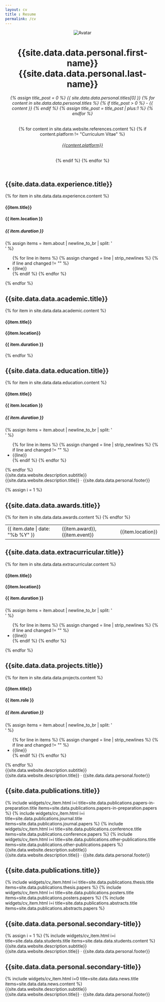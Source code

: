 ```yaml
---
layout: cv
title : Resume
permalink: /cv
---
```


<div class="page">
    <header class="about-me">
        <img src="{{site.data.data.personal.portrait_url}}" alt="Avatar">
        <h1 class="about-me__name">{{site.data.data.personal.first-name}} <span class="about-me__last-name">{{site.data.data.personal.last-name}}</span></h1>
        <h6 class="about-me__position">
            {% assign title_post = 0 %}
            {{ site.data.data.personal.titles[0] }}
            {% for content in site.data.data.personal.titles %}
                {% if title_post > 0 %}
                - {{ content }}
                {% endif %}
                {% assign title_post = title_post | plus:1 %}
            {% endfor %}
        </h6>
        <span class="about-me__social">
            {% for content in site.data.website.references.content %}
            {% if content.platform != "Curriculum Vitae" %}
            <h6><a class="" target="_blank" href="{{content.url}}">
                <i class="{{content.name}}"></i> {{content.platform}}
            </a></h6>
            {% endif %}
            {% endfor %}
        </span>
    </header>
    <section class="experience">
        <div class="section__heading">
            <h1>{{site.data.data.experience.title}}</h1>
            <span class="section__heading-underline"></span>
        </div>
        {% for item in site.data.data.experience.content %}
        <div class="section__item">
            <div>
                <h4 class="education__institution section__subheading">{{item.title}}</h4>
                <h4 class="section__location">{{ item.location }}</h4>
            </div>
            <div>
                <h5 class="section__subsubheading"></h5>
                <h5 class="section__date-range">{{ item.duration }}</h5>
            </div>
            {% assign items = item.about | newline_to_br | split: '<br />'  %}
            <ul>
            {% for line in items %}
            {% assign changed = line | strip_newlines %}
            {% if line and changed != "" %}
            <li> {{line}}</li>
            {% endif %}
            {% endfor %}
            </ul>
        </div>
        {% endfor %}
    </section>
    <section class="academic">
        <div class="section__heading">
            <h1>{{site.data.data.academic.title}}</h1>
            <span class="section__heading-underline"></span>
        </div>
        {% for item in site.data.data.academic.content %}
        <div class="section__item">
            <div>
                <h4 class="education__institution section__subheading">{{item.title}}</h4>
                <h4 class="education__institution section__subheading_second">{{item.location}}</h4>
                <h4 class="section__location">{{ item.duration }}</h4>
            </div>
        </div>
        {% endfor %}
    </section>
    <section class="education">
        <div class="section__heading">
            <h1>{{site.data.data.education.title}}</h1>
            <span class="section__heading-underline"></span>
        </div>
        {% for item in site.data.data.education.content %}
        <div class="section__item">
            <div>
                <h4 class="education__institution section__subheading">{{item.title}}</h4>
                <h4 class="section__location">{{ item.location }}</h4>
            </div>
            <div>
                <h5 class="section__subsubheading"></h5>
                <h5 class="section__date-range">{{ item.duration }}</h5>
            </div>
            {% assign items = item.about | newline_to_br | split: '<br />'  %}
            <ul>
            {% for line in items %}
            {% assign changed = line | strip_newlines %}
            {% if line and changed != "" %}
            <li> {{line}}</li>
            {% endif %}
            {% endfor %}
            </ul>
        </div>
        {% endfor %}
    </section>
    <footer>
        <span class="footer__date">{{site.data.website.description.subtitle}}</span>
        <span class="footer__text">{{site.data.website.description.title}} · {{site.data.data.personal.footer}}</span>
        <!-- <span class="footer__pageNum">1</span> -->
    </footer>
</div>

<div class="page-break"></div>

{% assign i = 1 %}

<div class="page">
    <section class="awards">
        <div class="section__heading">
            <h1>{{site.data.data.awards.title}}</h1>
            <span class="section__heading-underline"></span>
        </div>
        <table>
        {% for item in site.data.data.awards.content %}
        <tr>
            <td class="publications__date"> {{ item.date | date: "%b %Y" }} </td>
            <td class="section__award">
            <span class="section__subheading"> {{item.award}}, </span>
            <span class="section__element"> {{item.event}} </span>
            </td>
            <td class="section__location"> {{item.location}} </td>
        </tr>
        {% endfor %}
        </table>
    </section>
    <section class="extracurricular">
        <div class="section__heading">
            <h1>{{site.data.data.extracurricular.title}}</h1>
            <span class="section__heading-underline"></span>
        </div>
        {% for item in site.data.data.extracurricular.content %}
        <div class="section__item">
            <div>
                <h4 class="education__institution section__subheading">{{item.title}}</h4>
                <h4 class="education__institution section__subheading_second"> {{item.location}}</h4>
                <h4 class="section__location">{{ item.duration }}</h4>
            </div>
            <div>
                <h5 class="section__subsubheading"></h5>
                <h5 class="section__date-range"></h5>
            </div>
            {% assign items = item.about | newline_to_br | split: '<br />'  %}
            <ul>
            {% for line in items %}
            {% assign changed = line | strip_newlines %}
            {% if line and changed != "" %}
            <li> {{line}}</li>
            {% endif %}
            {% endfor %}
            </ul>
        </div>
        {% endfor %}
    </section>
    <section class="projects">
        <div class="section__heading">
            <h1>{{site.data.data.projects.title}}</h1>
            <span class="section__heading-underline"></span>
        </div>
        {% for item in site.data.data.projects.content %}
        <div class="section__item">
            <div>
                <h4 class="education__institution section__subheading">{{item.title}}</h4>
                <h4 class="section__location">{{ item.role }}</h4>
            </div>
            <div>
                <h5 class="section__subsubheading"></h5>
                <h5 class="section__date-range">{{ item.duration }}</h5>
            </div>
            {% assign items = item.about | newline_to_br | split: '<br />'  %}
            <ul>
            {% for line in items %}
            {% assign changed = line | strip_newlines %}
            {% if line and changed != "" %}
            <li> {{line}}</li>
            {% endif %}
            {% endfor %}
            </ul>
        </div>
        {% endfor %}
    </section>
    <footer>
        <span class="footer__date">{{site.data.website.description.subtitle}}</span>
        <span class="footer__text">{{site.data.website.description.title}} · {{site.data.data.personal.footer}}</span>
        <!-- <span class="footer__pageNum">2</span> -->
    </footer>
</div>

<div class="page-break"></div>

<div class="page">
    <section class="publications">
        <div class="section__heading">
            <h1>{{site.data.publications.title}}</h1>
            <span class="section__heading-underline"></span>
        </div>
        {% include widgets/cv_item.html i=i
            title=site.data.publications.papers-in-preparation.title
            items=site.data.publications.papers-in-preparation.papers %}
        {% include widgets/cv_item.html i=i
            title=site.data.publications.journal.title
            items=site.data.publications.journal.papers %}
        {% include widgets/cv_item.html i=i
            title=site.data.publications.conference.title
            items=site.data.publications.conference.papers %}
        {% include widgets/cv_item.html i=i
            title=site.data.publications.other-publications.title
            items=site.data.publications.other-publications.papers %}
    </section>
    <footer>
        <span class="footer__date">{{site.data.website.description.subtitle}}</span>
        <span class="footer__text">{{site.data.website.description.title}} · {{site.data.data.personal.footer}}</span>
        <!-- <span class="footer__pageNum">3</span> -->
    </footer>
</div>

<div class="page-break"></div>

<div class="page">
    <section class="publications">
        <div class="section__heading">
            <h1>{{site.data.publications.title}}</h1>
            <span class="section__heading-underline"></span>
        </div>
        {% include widgets/cv_item.html i=i
            title=site.data.publications.thesis.title
            items=site.data.publications.thesis.papers %}
        {% include widgets/cv_item.html i=i
            title=site.data.publications.posters.title
            items=site.data.publications.posters.papers %}
        {% include widgets/cv_item.html i=i
            title=site.data.publications.abstracts.title
            items=site.data.publications.abstracts.papers %}
        <div class="section__heading">
            <h1>{{site.data.data.personal.secondary-title}}</h1>
            <span class="section__heading-underline"></span>
        </div>
        {% assign i = 1 %}
        {% include widgets/cv_item.html i=i
            title=site.data.data.students.title
            items=site.data.data.students.content %}
    </section>
    <footer>
        <span class="footer__date">{{site.data.website.description.subtitle}}</span>
        <span class="footer__text">{{site.data.website.description.title}} · {{site.data.data.personal.footer}}</span>
        <!-- <span class="footer__pageNum">4</span> -->
    </footer>
</div>

<div class="page-break"></div>

<div class="page">
    <section class="publications">
        <div class="section__heading">
            <h1>{{site.data.data.personal.secondary-title}}</h1>
            <span class="section__heading-underline"></span>
        </div>
        {% include widgets/cv_item.html i=0
            title=site.data.data.news.title
            items=site.data.data.news.content %}
    </section>
    <footer>
        <span class="footer__date">{{site.data.website.description.subtitle}}</span>
        <span class="footer__text">{{site.data.website.description.title}} · {{site.data.data.personal.footer}}</span>
        <!-- <span class="footer__pageNum">4</span> -->
    </footer>
</div>
